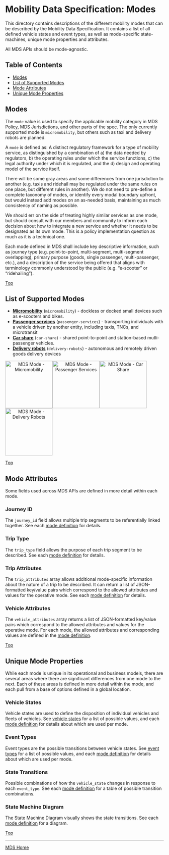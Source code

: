 # Mobility Data Specification: **Modes**

This directory contains descriptions of the different mobility modes that can be described by the Mobility Data Specification.  It contains a list of all defined vehicle states and event types, as well as mode-specific state-machines, unique mode properties and attributes.

All MDS APIs should be mode-agnostic.

## Table of Contents

* [Modes](#modes)
* [List of Supported Modes](#list-of-supported-modes)
* [Mode Attributes](#mode-attributes)
* [Unique Mode Properties](#unique-mode-properties)

## Modes

The `mode` value is used to specify the applicable mobility category in MDS Policy, MDS Jurisdictions, and other parts of the spec. The only currently supported mode is `micromobility`, but others such as taxi and delivery robots are planned.

A `mode` is defined as: A distinct regulatory framework for a type of mobility service, as distinguished by a combination of a) the data needed by regulators, b) the operating rules under which the service functions, c) the legal authority under which it is regulated, and the d) design and operating model of the service itself.

There will be some gray areas and some differences from one jurisdiction to another (e.g. taxis and ridehail may be regulated under the same rules on one place, but different rules in another). We do not need to pre-define a complete taxonomy of modes, or identify every modal boundary upfront, but would instead add modes on an as-needed basis, maintaining as much consistency of naming as possible.

We should err on the side of treating highly similar services as one mode, but should consult with our members and community to inform each decision about how to integrate a new service and whether it needs to be designated as its own mode. This is a policy implementation question as much as it is a technical one.

Each mode defined in MDS shall include key descriptive information, such as journey type (e.g. point-to-point, multi-segment, multi-segment overlapping), primary purpose (goods, single passenger, multi-passenger, etc.), and a description of the service being offered that aligns with terminology commonly understood by the public (e.g. “e-scooter” or “ridehailing”). 

[Top][toc]

## List of Supported Modes

- **[Micromobility](/modes/micromobility.md)** (`micromobility`) - dockless or docked small devices such as e-scooters and bikes.
- **[Passenger services](/modes/passenger-services.md)** (`passenger-services`) - transporting individuals with a vehicle driven by another entity, including taxis, TNCs, and microtransit
- **[Car share](/modes/car-share.md)** (`car-share`) - shared point-to-point and station-based mutli-passenger vehicles.
- **[Delivery robots](/modes/delivery-robots.md)** (`delivery-robots`) - autonomous and remotely driven goods delivery devices

<p align="center">
<a href="/modes/micromobility.md"><img src="https://i.imgur.com/tl99weM.png" alt="MDS Mode - Micromobility" style="float: left; border: 0; width: 150px;"></a> &nbsp; &nbsp; &nbsp;
<a href="/modes/passenger-services.md"><img src="https://i.imgur.com/mzbughz.png" alt="MDS Mode - Passenger Services" style="float: left; border: 0; width: 150px;"></a> &nbsp; &nbsp; &nbsp; 
<a href="/modes/car-share.md"><img src="https://i.imgur.com/cCQTge5.png" alt="MDS Mode - Car Share" style="float: left; border: 0; width: 150px;"></a> &nbsp; &nbsp; &nbsp;
<a href="/modes/delivery-robots.md"><img src="https://i.imgur.com/u2HgctV.png" alt="MDS Mode - Delivery Robots" style="float: left; border: 0; width: 150px;"></a>
</p>
<br clear="both"/>

[Top][toc]

## Mode Attributes

Some fields used across MDS APIs are defined in more detail within each mode.

### Journey ID

The `journey_id` field allows multiple trip segments to be referentially linked together. See each [mode definition](#list-of-supported-modes) for details.

### Trip Type

The `trip_type` field allows the purpose of each trip segment to be described. See each [mode definition](#list-of-supported-modes) for details.

### Trip Attributes

The `trip_attributes` array allows additional mode-specific information about the nature of a trip to be described. It can return a list of JSON-formatted key/value pairs which correspond to the allowed attributes and values for the operative mode. See each [mode definition](#list-of-supported-modes) for details.

### Vehicle Attributes

The `vehicle_attributes` array returns a list of JSON-formatted key/value pairs which correspond to the allowed attributes and values for the operative mode. For each mode, the allowed attributes and corresponding values are defined in the [mode definition](#list-of-supported-modes).

[Top][toc]

## Unique Mode Properties

While each mode is unique in its operational and business models, there are several areas where there are significant differences from one mode to the next. Each of these areas is defined in more detail within the mode, and each pull from a base of options defined in a global location.

### Vehicle States

Vehicle states are used to define the disposition of individual vehicles and fleets of vehicles. See [vehicle states](/modes/vehicle_states.md) for a list of possible values, and each [mode definition](#list-of-supported-modes) for details about which are used per mode. 

### Event Types

Event types are the possible transitions between vehicle states. See [event types](/modes/event_types.md) for a list of possible values, and each [mode definition](#list-of-supported-modes) for details about which are used per mode. 

### State Transitions

Possible combinations of how the `vehicle_state` changes in response to each `event_type`. See each [mode definition](#list-of-supported-modes) for a table of possible transition combinations.

### State Machine Diagram

The State Machine Diagram visually shows the state transitions. See each [mode definition](#list-of-supported-modes) for a diagram.

[Top][toc]

---

[MDS Home][home]

[home]: /README.md
[modes]: /modes/README.md
[micromobility]: /modes/micromobility.md
[toc]: #table-of-contents

